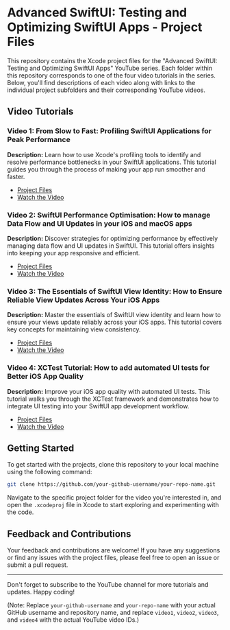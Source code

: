 # Advanced SwiftUI: Testing and Optimizing SwiftUI Apps - Project Files

This repository contains the Xcode project files for the "Advanced SwiftUI: Testing and Optimizing SwiftUI Apps" YouTube series. Each folder within this repository corresponds to one of the four video tutorials in the series. Below, you'll find descriptions of each video along with links to the individual project subfolders and their corresponding YouTube videos.

## Video Tutorials

### Video 1: From Slow to Fast: Profiling SwiftUI Applications for Peak Performance
**Description:** Learn how to use Xcode's profiling tools to identify and resolve performance bottlenecks in your SwiftUI applications. This tutorial guides you through the process of making your app run smoother and faster.

- [Project Files](https://github.com/your-github-username/your-repo-name/tree/main/ProfilingSwiftUI)
- [Watch the Video](https://youtu.be/aH15GUzk85Y)

### Video 2: SwiftUI Performance Optimisation: How to manage Data Flow and UI Updates in your iOS and macOS apps
**Description:** Discover strategies for optimizing performance by effectively managing data flow and UI updates in SwiftUI. This tutorial offers insights into keeping your app responsive and efficient.

- [Project Files](https://github.com/your-github-username/your-repo-name/tree/main/SwiftUIPerformanceOptimisation)
- [Watch the Video](https://youtu.be/yvfv6N60-vY)

### Video 3: The Essentials of SwiftUI View Identity: How to Ensure Reliable View Updates Across Your iOS Apps
**Description:** Master the essentials of SwiftUI view identity and learn how to ensure your views update reliably across your iOS apps. This tutorial covers key concepts for maintaining view consistency.

- [Project Files](https://github.com/your-github-username/your-repo-name/tree/main/SwiftUIViewIdentity)
- [Watch the Video](https://youtu.be/tRp6I3epizk)

### Video 4: XCTest Tutorial: How to add automated UI tests for Better iOS App Quality
**Description:** Improve your iOS app quality with automated UI tests. This tutorial walks you through the XCTest framework and demonstrates how to integrate UI testing into your SwiftUI app development workflow.

- [Project Files](https://github.com/your-github-username/your-repo-name/tree/main/XCTestTutorial)
- [Watch the Video](https://youtu.be/ZeZPmC861E8)

## Getting Started

To get started with the projects, clone this repository to your local machine using the following command:

```bash
git clone https://github.com/your-github-username/your-repo-name.git
```

Navigate to the specific project folder for the video you're interested in, and open the `.xcodeproj` file in Xcode to start exploring and experimenting with the code.

## Feedback and Contributions

Your feedback and contributions are welcome! If you have any suggestions or find any issues with the project files, please feel free to open an issue or submit a pull request.

---

Don't forget to subscribe to the YouTube channel for more tutorials and updates. Happy coding!

(Note: Replace `your-github-username` and `your-repo-name` with your actual GitHub username and repository name, and replace `video1`, `video2`, `video3`, and `video4` with the actual YouTube video IDs.)

